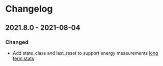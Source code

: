 # Changelog

## **2021.8.0** - 2021-08-04

### Changed

- Add state_class and last_reset to support energy measurements
  [long term stats](https://developers.home-assistant.io/blog/2021/05/25/sensor_attributes/)
